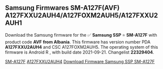 <h2>Samsung Firmwares SM-A127F(AVF) A127FXXU2AUH4/A127FOXM2AUH5/A127FXXU2AUH1</h2>
Download the Samsung firmware for the ✅ <strong>Samsung SSP </strong> ⭐ <strong>SM-A127F</strong> with product code <strong>AVF</strong> <strong> from Albania</strong>. This firmware has version number PDA <strong>A127FXXU2AUH4</strong> and CSC A127FOXM2AUH5. The operating system of this firmware is Android R , with build date 2021-09-21. Changelist <strong>22329404</strong>.


[SM-A127F](https://samfirm.shop/samsung/model/SM-A127F)
[A127FXXU2AUH4](https://samfirm.shop/samsung/pda/A127FXXU2AUH4)
[Download Firmware Samsung SSP SM-A127F](https://samfirm.shop/samsung/firmware/458112)
